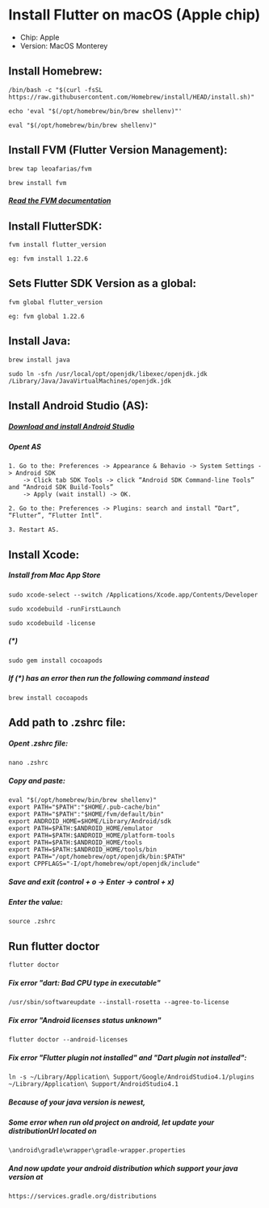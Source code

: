 # Install Flutter on macOS (Apple chip)
- Chip: Apple
- Version: MacOS Monterey

## Install Homebrew:

```
/bin/bash -c "$(curl -fsSL https://raw.githubusercontent.com/Homebrew/install/HEAD/install.sh)"
```
```
echo 'eval "$(/opt/homebrew/bin/brew shellenv)"'
```
```
eval "$(/opt/homebrew/bin/brew shellenv)"
```

## Install FVM (Flutter Version Management):

```
brew tap leoafarias/fvm
```
```
brew install fvm
```
##### [Read the FVM documentation](https://fvm.app/)

## Install FlutterSDK:

```
fvm install flutter_version
```
`eg: fvm install 1.22.6`
## Sets Flutter SDK Version as a global:

```
fvm global flutter_version
```
`eg: fvm global 1.22.6`
## Install Java:

```
brew install java
```
```
sudo ln -sfn /usr/local/opt/openjdk/libexec/openjdk.jdk /Library/Java/JavaVirtualMachines/openjdk.jdk
```
## Install Android Studio (AS):

##### [Download and install Android Studio](https://developer.android.com/studio)

##### Opent AS

	1. Go to the: Preferences -> Appearance & Behavio -> System Settings -> Android SDK 
		-> Click tab SDK Tools -> click “Android SDK Command-line Tools” and “Android SDK Build-Tools”
		-> Apply (wait install) -> OK.

	2. Go to the: Preferences -> Plugins: search and install “Dart”, “Flutter”, “Flutter Intl”.

	3. Restart AS.

## Install Xcode:

##### Install from Mac App Store

```
sudo xcode-select --switch /Applications/Xcode.app/Contents/Developer
```
```
sudo xcodebuild -runFirstLaunch
```
```
sudo xcodebuild -license
```
##### (*)
```
sudo gem install cocoapods
```
##### If (*) has an error then run the following command instead
```
brew install cocoapods
```
## Add path to .zshrc file:

##### Opent .zshrc file:

```
nano .zshrc
````
##### Copy and paste:

```
eval "$(/opt/homebrew/bin/brew shellenv)"
export PATH="$PATH":"$HOME/.pub-cache/bin"
export PATH="$PATH":"$HOME/fvm/default/bin"
export ANDROID_HOME=$HOME/Library/Android/sdk
export PATH=$PATH:$ANDROID_HOME/emulator
export PATH=$PATH:$ANDROID_HOME/platform-tools
export PATH=$PATH:$ANDROID_HOME/tools
export PATH=$PATH:$ANDROID_HOME/tools/bin
export PATH="/opt/homebrew/opt/openjdk/bin:$PATH"
export CPPFLAGS="-I/opt/homebrew/opt/openjdk/include"
```
##### Save and exit (control + o -> Enter -> control + x)

##### Enter the value:

```
source .zshrc
```

## Run flutter doctor

```
flutter doctor
```

##### Fix error "dart: Bad CPU type in executable"
```
/usr/sbin/softwareupdate --install-rosetta --agree-to-license
```

##### Fix error "Android licenses status unknown"
```
flutter doctor --android-licenses
```

##### Fix error "Flutter plugin not installed" and "Dart plugin not installed":
```
ln -s ~/Library/Application\ Support/Google/AndroidStudio4.1/plugins ~/Library/Application\ Support/AndroidStudio4.1
```
##### Because of your java version is newest, 
##### Some error when run old project on android, let update your distributionUrl located on
```
\android\gradle\wrapper\gradle-wrapper.properties
```
##### And now update your android distribution which support your java version at
```
https://services.gradle.org/distributions
```

